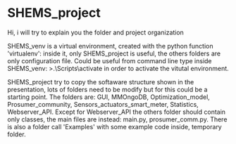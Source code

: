 # SHEMS_project

Hi, i will try to explain you the folder and project organization

SHEMS_venv is a virtual environment, created with the python function 'virtualenv': inside it, only SHEMS_project is useful, the others folders are only configuration file. Could be useful from command line type inside SHEMS_venv: >.\Scripts\activate in order to activate the vitutal environment.

SHEMS_project try to copy the softaware structure shown in the presentation, lots of folders need to be modify but for this could be a starting point. The folders are: GUI, MMOngoDB, Optimization_model, Prosumer_community, Sensors_actuators_smart_meter, Statistics, Webserver_API. Except for Webserver_API the others folder should contain only classes, the main files are instead: main.py, prosumer_comm.py. There is also a folder call 'Examples' with some example code inside, temporary folder.
